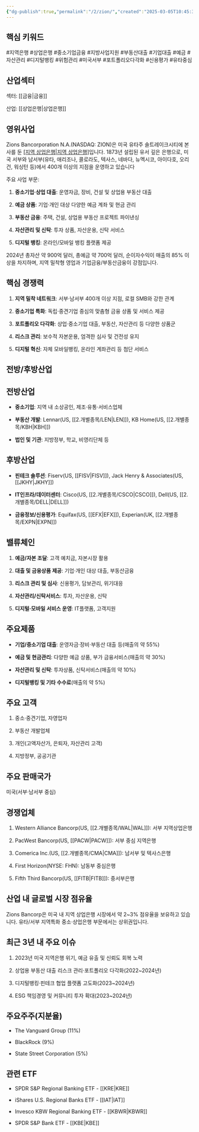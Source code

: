 ```yaml
---
{"dg-publish":true,"permalink":"/2/zion/","created":"2025-03-05T10:45:37.169+09:00","updated":"2025-06-03T20:06:02.301+09:00"}
---
```


## 핵심 키워드

#지역은행 #상업은행 #중소기업금융 #지방사업지원 #부동산대출 #기업대출 #예금 #자산관리 #디지털뱅킹 #위험관리 #미국서부 #포트폴리오다각화 #신용평가  #유타중심 

## 산업섹터

섹터: [[금융\|금융]]

산업: [[상업은행\|상업은행]]

## 영위사업

Zions Bancorporation N.A.(NASDAQ: ZION)은 미국 유타주 솔트레이크시티에 본사를 둔 [[지역 상업은행\|지역 상업은행]]([[지역은행\|지역은행]])입니다. 1873년 설립된 유서 깊은 은행으로, 미국 서부와 남서부(유타, 애리조나, 콜로라도, 텍사스, 네바다, 뉴멕시코, 아이다호, 오리건, 워싱턴 등)에서 400개 이상의 지점을 운영하고 있습니다

주요 사업 부문:

1. **중소기업·상업 대출**: 운영자금, 장비, 건설 및 상업용 부동산 대출
    
2. **예금 상품**: 기업·개인 대상 다양한 예금 계좌 및 현금 관리
    
3. **부동산 금융**: 주택, 건설, 상업용 부동산 프로젝트 파이낸싱
    
4. **자산관리 및 신탁**: 투자 상품, 자산운용, 신탁 서비스
    
5. **디지털 뱅킹**: 온라인/모바일 뱅킹 플랫폼 제공
    

2024년 총자산 약 900억 달러, 총예금 약 700억 달러, 순이자수익이 매출의 85% 이상을 차지하며, 지역 밀착형 영업과 기업금융/부동산금융이 강점입니다.

## 핵심 경쟁력

1. **지역 밀착 네트워크**: 서부·남서부 400개 이상 지점, 로컬 SMB와 강한 관계
    
2. **중소기업 특화**: 독립·중견기업 중심의 맞춤형 금융 상품 및 서비스 제공
    
3. **포트폴리오 다각화**: 상업·중소기업 대출, 부동산, 자산관리 등 다양한 상품군
    
4. **리스크 관리**: 보수적 자본운용, 엄격한 심사 및 건전성 유지
    
5. **디지털 혁신**: 자체 모바일뱅킹, 온라인 계좌관리 등 첨단 서비스
    

## 전방/후방산업

## 전방산업

- **중소기업**: 지역 내 소상공인, 제조·유통·서비스업체
    
- **부동산 개발**: Lennar(US, [[2.개별종목/LEN\|LEN]]), KB Home(US, [[2.개별종목/KBH\|KBH]])
    
- **법인 및 기관**: 지방정부, 학교, 비영리단체 등
    

## 후방산업

- **핀테크 솔루션**: Fiserv(US, [[FISV\|FISV]]), Jack Henry & Associates(US, [[JKHY\|JKHY]])
    
- **IT인프라/데이터센터**: Cisco(US, [[2.개별종목/CSCO\|CSCO]]), Dell(US, [[2.개별종목/DELL\|DELL]])
    
- **금융정보/신용평가**: Equifax(US, [[EFX\|EFX]]), Experian(UK, [[2.개별종목/EXPN\|EXPN]])
    

## 밸류체인

1. **예금/자본 조달**: 고객 예치금, 자본시장 활용
    
2. **대출 및 금융상품 제공**: 기업·개인 대상 대출, 부동산금융
    
3. **리스크 관리 및 심사**: 신용평가, 담보관리, 위기대응
    
4. **자산관리/신탁서비스**: 투자, 자산운용, 신탁
    
5. **디지털·모바일 서비스 운영**: IT플랫폼, 고객지원
    

## 주요제품

- **기업/중소기업 대출**: 운영자금·장비·부동산 대출 등(매출의 약 55%)
    
- **예금 및 현금관리**: 다양한 예금 상품, 부가 금융서비스(매출의 약 30%)
    
- **자산관리 및 신탁**: 투자상품, 신탁서비스(매출의 약 10%)
    
- **디지털뱅킹 및 기타 수수료**(매출의 약 5%)
    

## 주요 고객

1. 중소·중견기업, 자영업자
    
2. 부동산 개발업체
    
3. 개인(고액자산가, 은퇴자, 자산관리 고객)
    
4. 지방정부, 공공기관
    

## 주요 판매국가

미국(서부·남서부 중심)

## 경쟁업체

1. Western Alliance Bancorp(US, [[2.개별종목/WAL\|WAL]]): 서부 지역상업은행
    
2. PacWest Bancorp(US, [[PACW\|PACW]]): 서부 중심 지역은행
    
3. Comerica Inc.(US, [[2.개별종목/CMA\|CMA]]): 남서부 및 텍사스은행
    
4. First Horizon(NYSE: FHN): 남동부 중심은행
    
5. Fifth Third Bancorp(US, [[FITB\|FITB]]): 중서부은행
    

## 산업 내 글로벌 시장 점유율

Zions Bancorp은 미국 내 지역 상업은행 시장에서 약 2~3% 점유율을 보유하고 있습니다. 유타/서부 지역특화 중소·상업은행 부문에서는 상위권입니다.

## 최근 3년 내 주요 이슈

1. 2023년 미국 지역은행 위기, 예금 유출 및 신뢰도 회복 노력
    
2. 상업용 부동산 대출 리스크 관리·포트폴리오 다각화(2022~2024년)
    
3. 디지털뱅킹·핀테크 협업 플랫폼 고도화(2023~2024년)
    
4. ESG 책임경영 및 커뮤니티 투자 확대(2023~2024년)
    

## 주요주주(지분율)

- The Vanguard Group (11%)
    
- BlackRock (9%)
    
- State Street Corporation (5%)
    

## 관련 ETF

- SPDR S&P Regional Banking ETF - [[KRE\|KRE]]
    
- iShares U.S. Regional Banks ETF - [[IAT\|IAT]]
    
- Invesco KBW Regional Banking ETF - [[KBWR\|KBWR]]
    
- SPDR S&P Bank ETF - [[KBE\|KBE]]